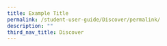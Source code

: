 ```yaml
---
title: Example Title
permalink: /student-user-guide/Discover/permalink/
description: ""
third_nav_title: Discover
---
```

